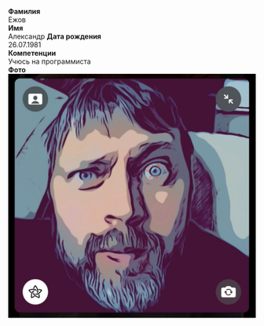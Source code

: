 **Фамилия**  
Ежов  
**Имя**  
Александр 
**Дата рождения**  
26.07.1981   
**Компетенции**  
Учюсь на программиста  
**Фото**  
![Alt text](IMG_3545.jpeg)